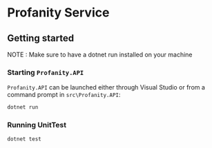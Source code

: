 # Profanity Service


## Getting started


NOTE : Make sure to have a dotnet run installed on your machine

### Starting `Profanity.API` 


`Profanity.API` can be launched either through Visual Studio or from a command prompt in `src\Profanity.API`:

```sh
dotnet run
```

### Running UnitTest
```sh
dotnet test
```



